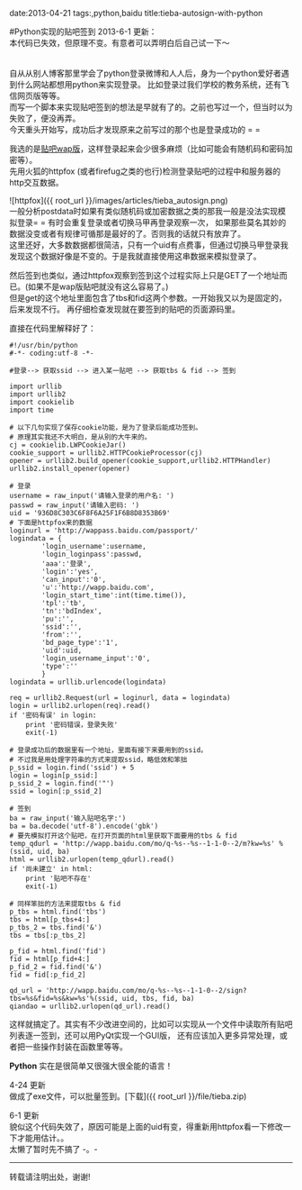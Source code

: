 date:2013-04-21
tags:,python,baidu
title:tieba-autosign-with-python
<!---->
#Python实现的贴吧签到
2013-6-1 更新：  
本代码已失效，但原理不变。有意者可以弄明白后自己试一下～  
<br>
<br>
自从从别人博客那里学会了python登录微博和人人后，身为一个python爱好者遇到什么网站都想用python来实现登录。
比如登录过我们学校的教务系统，还有飞信网页版等等。  
而写一个脚本来实现贴吧签到的想法是早就有了的。之前也写过一个，但当时以为失败了，便没再弄。  
今天重头开始写，成功后才发现原来之前写过的那个也是登录成功的 = =   

我选的是[贴吧wap版](http://wapp.baidu.com)，这样登录起来会少很多麻烦（比如可能会有随机码和密码加密等）。  
先用火狐的httpfox (或者firefug之类的也行)检测登录贴吧的过程中和服务器的http交互数据。  
<!--more-->
![httpfox]({{ root_url }}/images/articles/tieba_autosign.png)  
一般分析postdata时如果有类似随机码或加密数据之类的那我一般是没法实现模拟登录= = 有时会重复登录或者切换马甲再登录观察一次，
如果那些莫名其妙的数据没变或者有规律可循那是最好的了。否则我的话就只有放弃了。  
这里还好，大多数数据都很简洁，只有一个uid有点费事，但通过切换马甲登录我发现这个数据好像是不变的。于是我就直接使用这串数据来模拟登录了。   

然后签到也类似，通过httpfox观察到签到这个过程实际上只是GET了一个地址而已。(如果不是wap版贴吧就没有这么容易了。)  
但是get的这个地址里面包含了tbs和fid这两个参数。一开始我又以为是固定的，后来发现不行。
再仔细检查发现就在要签到的贴吧的页面源码里。  

直接在代码里解释好了：

```
#!/usr/bin/python
#-*- coding:utf-8 -*-

#登录--> 获取ssid --> 进入某一贴吧 --> 获取tbs & fid --> 签到

import urllib
import urllib2
import cookielib
import time

# 以下几句实现了保存cookie功能，是为了登录后能成功签到。
# 原理其实我还不大明白，是从别的大牛来的。
cj = cookielib.LWPCookieJar()  
cookie_support = urllib2.HTTPCookieProcessor(cj) 
opener = urllib2.build_opener(cookie_support,urllib2.HTTPHandler)  
urllib2.install_opener(opener)

# 登录
username = raw_input('请输入登录的用户名: ')
passwd = raw_input('请输入密码: ')
uid = '936D8C303C6F8F6A25F1F6B8D8353B69'
# 下面是httpfox来的数据
loginurl = 'http://wappass.baidu.com/passport/'
logindata = {
        'login_username':username,
        'login_loginpass':passwd,
        'aaa':'登录',
        'login':'yes',
        'can_input':'0',
        'u':'http://wapp.baidu.com',
        'login_start_time':int(time.time()),
        'tpl':'tb',
        'tn':'bdIndex',
        'pu':'',
        'ssid':'',
        'from':'',    
        'bd_page_type':'1',
        'uid':uid,
        'login_username_input':'0',
        'type':''    
        }
logindata = urllib.urlencode(logindata)

req = urllib2.Request(url = loginurl, data = logindata)
login = urllib2.urlopen(req).read()
if '密码有误' in login:
	print '密码错误，登录失败'
	exit(-1)

# 登录成功后的数据里有一个地址，里面有接下来要用到的ssid。
# 不过我是用处理字符串的方式来提取ssid，略低效和笨拙
p_ssid = login.find('ssid') + 5
login = login[p_ssid:]
p_ssid_2 = login.find('"')
ssid = login[:p_ssid_2]

# 签到
ba = raw_input('输入贴吧名字:')	
ba = ba.decode('utf-8').encode('gbk')
# 要先模拟打开这个贴吧，在打开页面的html里获取下面要用的tbs & fid
temp_qdurl = 'http://wapp.baidu.com/mo/q-%s--%s--1-1-0--2/m?kw=%s' % (ssid, uid, ba)
html = urllib2.urlopen(temp_qdurl).read()
if '尚未建立' in html:
	print '贴吧不存在'
	exit(-1)

# 同样笨拙的方法来提取tbs & fid
p_tbs = html.find('tbs')
tbs = html[p_tbs+4:]
p_tbs_2 = tbs.find('&')
tbs = tbs[:p_tbs_2]

p_fid = html.find('fid')
fid = html[p_fid+4:]
p_fid_2 = fid.find('&')
fid = fid[:p_fid_2]

qd_url = 'http://wapp.baidu.com/mo/q-%s--%s--1-1-0--2/sign?tbs=%s&fid=%s&kw=%s'%(ssid, uid, tbs, fid, ba)
qiandao = urllib2.urlopen(qd_url).read()
```
这样就搞定了。其实有不少改进空间的，比如可以实现从一个文件中读取所有贴吧列表逐一签到，还可以用PyQt实现一个GUI版，
还有应该加入更多异常处理，或者把一些操作封装在函数里等等。  
  
__Python__ 实在是很简单又很强大很全能的语言！  
  
   

4-24 更新  
做成了exe文件，可以批量签到。[下载]({{ root_url }}/file/tieba.zip)  
  
  
  

6-1 更新   
貌似这个代码失效了，原因可能是上面的uid有变，得重新用httpfox看一下修改一下才能用估计。。  
太懒了暂时先不搞了 -。-   


---
转载请注明出处，谢谢!

